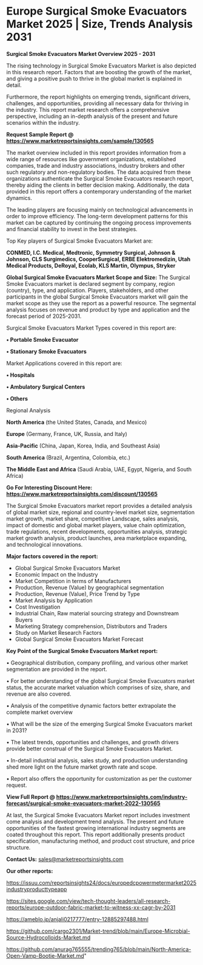  # Europe Surgical Smoke Evacuators Market 2025 | Size, Trends Analysis 2031

<Strong> Surgical Smoke Evacuators Market Overview 2025 - 2031</strong>

The rising technology in Surgical Smoke Evacuators Market is also depicted in this research report. Factors that are boosting the growth of the market, and giving a positive push to thrive in the global market is explained in detail.

Furthermore, the report highlights on emerging trends, significant drivers, challenges, and opportunities, providing all necessary data for thriving in the industry. This report market research offers a comprehensive perspective, including an in-depth analysis of the present and future scenarios within the industry.

<strong>Request Sample Report @ <a href=https://www.marketreportsinsights.com/sample/130565>https://www.marketreportsinsights.com/sample/130565</a></strong>

The market overview included in this report provides information from a wide range of resources like government organizations, established companies, trade and industry associations, industry brokers and other such regulatory and non-regulatory bodies. The data acquired from these organizations authenticate the Surgical Smoke Evacuators research report, thereby aiding the clients in better decision making. Additionally, the data provided in this report offers a contemporary understanding of the market dynamics.

The leading players are focusing mainly on technological advancements in order to improve efficiency. The long-term development patterns for this market can be captured by continuing the ongoing process improvements and financial stability to invest in the best strategies.

Top Key players of Surgical Smoke Evacuators Market are:

<strong>CONMED, I.C. Medical, Medtronic, Symmetry Surgical, Johnson & Johnson, CLS Surgimedics, CooperSurgical, ERBE Elektromedizin, Utah Medical Products, DeRoyal, Ecolab, KLS Martin, Olympus, Stryker</strong>

<strong><b>Global Surgical Smoke Evacuators Market Scope and Size:</b></strong>
The Surgical Smoke Evacuators market is declared segment by company, region (country), type, and application. Players, stakeholders, and other participants in the global Surgical Smoke Evacuators market will gain the market scope as they use the report as a powerful resource. The segmental analysis focuses on revenue and product by type and application and the forecast period of 2025-2031.

Surgical Smoke Evacuators Market Types covered in this report are:

<strong>• Portable Smoke Evacuator

• Stationary Smoke Evacuators</strong>

Market Applications covered in this report are:

<strong>• Hospitals

• Ambulatory Surgical Centers

• Others</strong> 

Regional Analysis

<strong>North America</strong> (the United States, Canada, and Mexico)

<strong>Europe</strong> (Germany, France, UK, Russia, and Italy)

<strong>Asia-Pacific</strong> (China, Japan, Korea, India, and Southeast Asia)

<strong>South America</strong> (Brazil, Argentina, Colombia, etc.)

<strong>The Middle East and Africa</strong> (Saudi Arabia, UAE, Egypt, Nigeria, and South Africa)

<strong>Go For Interesting Discount Here: <a href=https://www.marketreportsinsights.com/discount/130565>https://www.marketreportsinsights.com/discount/130565</a></strong>

The Surgical Smoke Evacuators market report provides a detailed analysis of global market size, regional and country-level market size, segmentation market growth, market share, competitive Landscape, sales analysis, impact of domestic and global market players, value chain optimization, trade regulations, recent developments, opportunities analysis, strategic market growth analysis, product launches, area marketplace expanding, and technological innovations.

<strong><b>Major factors covered in the report:</b></strong>
<ul>
  <li>Global Surgical Smoke Evacuators Market </li>
  <li>Economic Impact on the Industry</li>
  <li>Market Competition in terms of Manufacturers</li>
  <li>Production, Revenue (Value) by geographical segmentation</li>
  <li>Production, Revenue (Value), Price Trend by Type</li>
  <li>Market Analysis by Application</li>
  <li>Cost Investigation</li>
  <li>Industrial Chain, Raw material sourcing strategy and Downstream Buyers</li>
  <li>Marketing Strategy comprehension, Distributors and Traders</li>
  <li>Study on Market Research Factors</li>
  <li>Global Surgical Smoke Evacuators Market Forecast</li>
</ul>

<strong><b>Key Point of the Surgical Smoke Evacuators Market report:</b></strong>

• Geographical distribution, company profiling, and various other market segmentation are provided in the report.

• For better understanding of the global Surgical Smoke Evacuators market status, the accurate market valuation which comprises of size, share, and revenue are also covered.

• Analysis of the competitive dynamic factors better extrapolate the complete market overview

• What will be the size of the emerging Surgical Smoke Evacuators market in 2031?

• The latest trends, opportunities and challenges, and growth drivers provide better construal of the Surgical Smoke Evacuators Market.

• In-detail industrial analysis, sales study, and production understanding shed more light on the future market growth rate and scope.

• Report also offers the opportunity for customization as per the customer request.

<strong><b>View Full Report @ <a href=https://www.marketreportsinsights.com/industry-forecast/surgical-smoke-evacuators-market-2022-130565>https://www.marketreportsinsights.com/industry-forecast/surgical-smoke-evacuators-market-2022-130565</a></b></strong>


At last, the Surgical Smoke Evacuators Market report includes investment come analysis and development trend analysis. The present and future opportunities of the fastest growing international industry segments are coated throughout this report. This report additionally presents product specification, manufacturing method, and product cost structure, and price structure.

<strong>Contact Us:</strong>
sales@marketreportsinsights.com

<strong>Our other reports:</strong>

<a href=https://issuu.com/reportsinsights24/docs/europedcpowermetermarket2025industryproducttypeapp>https://issuu.com/reportsinsights24/docs/europedcpowermetermarket2025industryproducttypeapp</a>

<a href=https://sites.google.com/view/tech-thought-leaders/all-research-reports/europe-outdoor-fabric-market-to-witness-xx-cagr-by-2031>https://sites.google.com/view/tech-thought-leaders/all-research-reports/europe-outdoor-fabric-market-to-witness-xx-cagr-by-2031</a>

<a href=https://ameblo.jp/anjali0217777/entry-12885297488.html>https://ameblo.jp/anjali0217777/entry-12885297488.html</a>

<a href=https://github.com/cargo2301/Market-trend/blob/main/Europe-Microbial-Source-Hydrocolloids-Market.md>https://github.com/cargo2301/Market-trend/blob/main/Europe-Microbial-Source-Hydrocolloids-Market.md</a>

<a href=https://github.com/anurag765555/trending765/blob/main/North-America-Open-Vamp-Bootie-Market.md>https://github.com/anurag765555/trending765/blob/main/North-America-Open-Vamp-Bootie-Market.md</a>"
